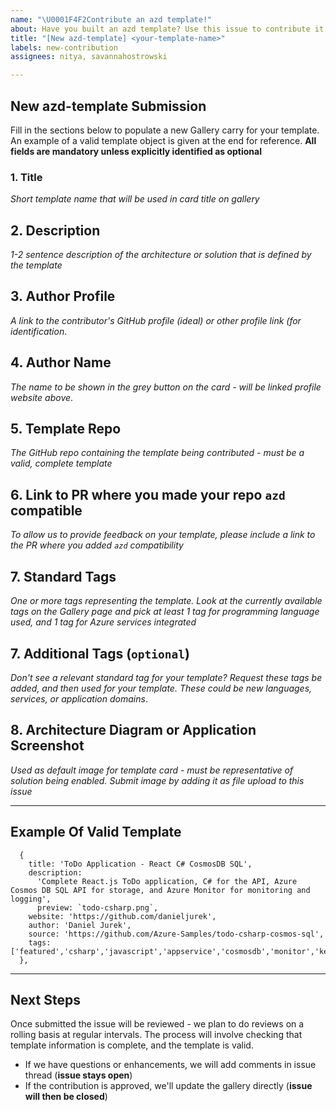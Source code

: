 ```yaml
---
name: "\U0001F4F2Contribute an azd template!"
about: Have you built an azd template? Use this issue to contribute it to awesome-azd!
title: "[New azd-template] <your-template-name>"
labels: new-contribution
assignees: nitya, savannahostrowski

---
```


## New azd-template Submission

Fill in the sections below to populate a new Gallery carry for your template. An example of a valid template object is given at the end for reference. **All fields are mandatory unless explicitly identified as optional**

### 1. Title 
_Short template name that will be used in card title on gallery_

## 2. Description
_1-2 sentence description of the architecture or solution that is defined by the template_

## 3. Author Profile
_A link to the contributor's GitHub profile (ideal) or other profile link (for identification_.

## 4. Author Name
_The name to be shown in the grey button on the card - will be linked profile website above_.

## 5. Template Repo
_The GitHub repo containing the template being contributed - must be a valid, complete template_

## 6. Link to PR where you made your repo `azd` compatible
_To allow us to provide feedback on your template, please include a link to the PR where you added `azd` compatibility_

## 7. Standard Tags
_One or more tags representing the template. Look at the currently available tags on the Gallery page and pick at least 1 tag for programming language used, and 1 tag for Azure services integrated_

## 7. Additional Tags (`optional`)
_Don't see a relevant standard tag for your template? Request these tags be added, and then used for your template. These could be new languages, services, or application domains_.

## 8. Architecture Diagram or Application Screenshot
_Used as default image for template card - must be representative of solution being enabled. Submit image by adding it as file upload to this issue_

---

## Example Of Valid Template

```
  {
    title: 'ToDo Application - React C# CosmosDB SQL',
    description:
      'Complete React.js ToDo application, C# for the API, Azure Cosmos DB SQL API for storage, and Azure Monitor for monitoring and logging',
      preview: `todo-csharp.png`,
    website: 'https://github.com/danieljurek',
    author: 'Daniel Jurek',
    source: 'https://github.com/Azure-Samples/todo-csharp-cosmos-sql',
    tags: ['featured','csharp','javascript','appservice','cosmosdb','monitor','keyvault','reactjs'],
  },
```
---

## Next Steps

Once submitted the issue will be reviewed - we plan to do reviews on a rolling basis at regular intervals. The process will involve checking that template information is complete, and the template is valid. 
 * If we have questions or enhancements, we will add comments in issue thread (**issue stays open**)
 * If the contribution is approved, we'll update the gallery directly (**issue will then be closed**)
